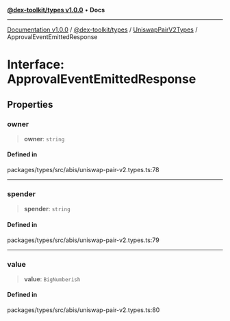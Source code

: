 [**@dex-toolkit/types v1.0.0**](../../../README.md) • **Docs**

***

[Documentation v1.0.0](../../../../../packages.md) / [@dex-toolkit/types](../../../README.md) / [UniswapPairV2Types](../README.md) / ApprovalEventEmittedResponse

# Interface: ApprovalEventEmittedResponse

## Properties

### owner

> **owner**: `string`

#### Defined in

packages/types/src/abis/uniswap-pair-v2.types.ts:78

***

### spender

> **spender**: `string`

#### Defined in

packages/types/src/abis/uniswap-pair-v2.types.ts:79

***

### value

> **value**: `BigNumberish`

#### Defined in

packages/types/src/abis/uniswap-pair-v2.types.ts:80
